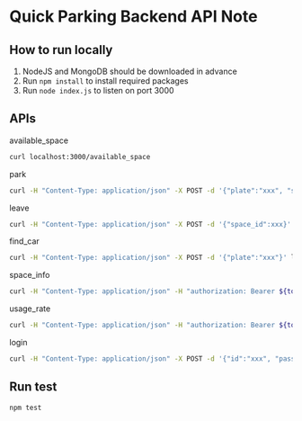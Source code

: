 # Quick Parking Backend API Note

## How to run locally

1. NodeJS and MongoDB should be downloaded in advance
2. Run `npm install` to install required packages
3. Run `node index.js` to listen on port 3000

## APIs

available_space

```sh
curl localhost:3000/available_space
```

park

```sh
curl -H "Content-Type: application/json" -X POST -d '{"plate":"xxx", "space_id":xxx}' localhost:3000/park
```

leave

```sh
curl -H "Content-Type: application/json" -X POST -d '{"space_id":xxx}' localhost:3000/leave
```

find_car

```sh
curl -H "Content-Type: application/json" -X POST -d '{"plate":"xxx"}' localhost:3000/find_car
```

space_info

```sh
curl -H "Content-Type: application/json" -H "authorization: Bearer ${token}" -X POST -d '{"space_id":xxx, "start_date":"YYYY-MM-DD", "end_date":"YYYY-MM-DD"}' localhost:3000/space_info
```

usage_rate

```sh
curl -H "Content-Type: application/json" -H "authorization: Bearer ${token}" -X POST -d '{"date": "YYYY-MM-DD"}' localhost:3000/usage_rate
```

login

```sh
curl -H "Content-Type: application/json" -X POST -d '{"id":"xxx", "passwd":"xxx"}' localhost:3000/login
```

## Run test

```sh
npm test
```

